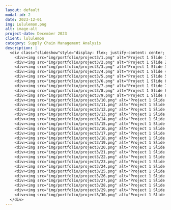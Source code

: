 ```yaml
---
layout: default
modal-id: 2
date: 2023-12-01
img: Lululemon.png
alt: image-alt
project-date: December 2023
client: lululemon
category: Supply Chain Management Analysis
description: |
  <div class="slideshow"style="display: flex; justify-content: center; align-items: center; flex-direction: column;">
    <div><img src="img/portfolio/project3/1.png" alt="Project 1 Slide 1"></div>
    <div><img src="img/portfolio/project3/2.png" alt="Project 1 Slide 2"></div>
    <div><img src="img/portfolio/project3/3.png" alt="Project 1 Slide 3"></div>
    <div><img src="img/portfolio/project3/4.png" alt="Project 1 Slide 4"></div>
    <div><img src="img/portfolio/project3/5.png" alt="Project 1 Slide 5"></div>
    <div><img src="img/portfolio/project3/6.png" alt="Project 1 Slide 6"></div>
    <div><img src="img/portfolio/project3/7.png" alt="Project 1 Slide 7"></div>
    <div><img src="img/portfolio/project3/8.png" alt="Project 1 Slide 8"></div>
    <div><img src="img/portfolio/project3/9.png" alt="Project 1 Slide 8"></div>
    <div><img src="img/portfolio/project3/10.png" alt="Project 1 Slide 8"></div>
    <div><img src="img/portfolio/project3/11.png" alt="Project 1 Slide 8"></div>
    <div><img src="img/portfolio/project3/12.png" alt="Project 1 Slide 8"></div>
    <div><img src="img/portfolio/project3/13.png" alt="Project 1 Slide 8"></div>
    <div><img src="img/portfolio/project3/14.png" alt="Project 1 Slide 8"></div>
    <div><img src="img/portfolio/project3/15.png" alt="Project 1 Slide 8"></div>
    <div><img src="img/portfolio/project3/16.png" alt="Project 1 Slide 8"></div>
    <div><img src="img/portfolio/project3/17.png" alt="Project 1 Slide 8"></div>
    <div><img src="img/portfolio/project3/18.png" alt="Project 1 Slide 8"></div>
    <div><img src="img/portfolio/project3/19.png" alt="Project 1 Slide 8"></div>
    <div><img src="img/portfolio/project3/20.png" alt="Project 1 Slide 8"></div>
    <div><img src="img/portfolio/project3/21.png" alt="Project 1 Slide 8"></div>
    <div><img src="img/portfolio/project3/22.png" alt="Project 1 Slide 8"></div>
    <div><img src="img/portfolio/project3/23.png" alt="Project 1 Slide 8"></div>
    <div><img src="img/portfolio/project3/24.png" alt="Project 1 Slide 8"></div>
    <div><img src="img/portfolio/project3/25.png" alt="Project 1 Slide 8"></div>
    <div><img src="img/portfolio/project3/26.png" alt="Project 1 Slide 8"></div>
    <div><img src="img/portfolio/project3/27.png" alt="Project 1 Slide 8"></div>
    <div><img src="img/portfolio/project3/28.png" alt="Project 1 Slide 8"></div>
    <div><img src="img/portfolio/project3/29.png" alt="Project 1 Slide 8"></div>
    <div><img src="img/portfolio/project3/30.png" alt="Project 1 Slide 8"></div>
  </div>
---
```

